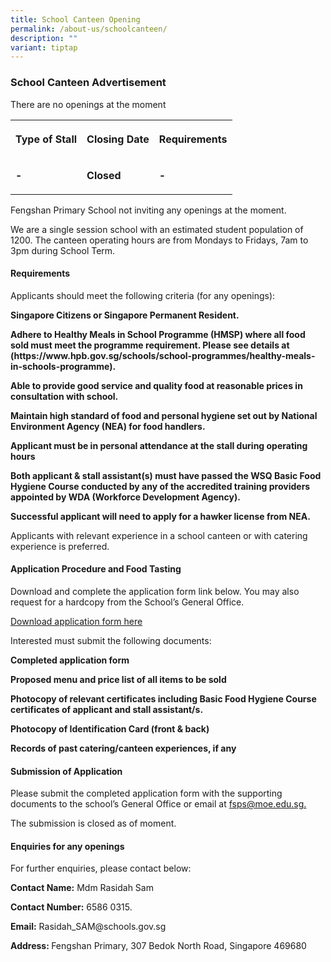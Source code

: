 ```yaml
---
title: School Canteen Opening
permalink: /about-us/schoolcanteen/
description: ""
variant: tiptap
---
```

<h3>School Canteen Advertisement</h3>
<p>There are no openings at the moment</p>
<table style="minWidth: 75px">
<colgroup>
<col>
<col>
<col>
</colgroup>
<tbody>
<tr>
<th rowspan="1" colspan="1">
<p>Type of Stall</p>
</th>
<th rowspan="1" colspan="1">
<p>Closing Date</p>
</th>
<th rowspan="1" colspan="1">
<p>Requirements</p>
</th>
</tr>
<tr>
<td rowspan="1" colspan="1">
<p><strong>-</strong>
</p>
</td>
<td rowspan="1" colspan="1">
<p><strong>Closed</strong>
</p>
</td>
<td rowspan="1" colspan="1">
<p><strong>-</strong>
</p>
</td>
</tr>
</tbody>
</table>
<p>Fengshan Primary School not inviting any openings at the moment.</p>
<p>We are a single session school with an estimated student population of
1200. The canteen operating hours are from Mondays to Fridays, 7am to 3pm
during School Term.</p>
<h4>Requirements</h4>
<p>Applicants should meet the following criteria (for any openings):</p>
<p><strong>Singapore Citizens or Singapore Permanent Resident.</strong>
</p>
<p><strong>Adhere to Healthy Meals in School Programme (HMSP) where all food sold must meet the programme requirement. Please see details at (https://www.hpb.gov.sg/schools/school-programmes/healthy-meals-in-schools-programme).</strong>
</p>
<p><strong>Able to provide good service and quality food at reasonable prices in consultation with school.</strong>
</p>
<p><strong>Maintain high standard of food and personal hygiene set out by National Environment Agency (NEA) for food handlers.</strong>
</p>
<p><strong>Applicant must be in personal attendance at the stall during operating hours</strong>
</p>
<p><strong>Both applicant &amp; stall assistant(s) must have passed the WSQ Basic Food Hygiene Course conducted by any of the accredited training providers appointed by WDA (Workforce Development Agency).</strong>
</p>
<p><strong>Successful applicant will need to apply for a hawker license from NEA.</strong>
</p>
<p>Applicants with relevant experience in a school canteen or with catering
experience is preferred.</p>
<h4>Application Procedure and Food Tasting</h4>
<p>Download and complete the application form link below. You may also request
for a hardcopy from the School’s General Office.</p>
<p><a href="/files/Fengshan Document Links/Canteen Application/Application_Form_for_Canteen__FSPS__2024.pdf" rel="noopener noreferrer nofollow" target="_blank">Download application form here</a>
</p>
<p>Interested must submit the following documents:</p>
<p><strong>Completed application form</strong>
</p>
<p><strong>Proposed menu and price list of all items to be sold</strong>
</p>
<p><strong>Photocopy of relevant certificates including Basic Food Hygiene Course certificates of applicant and stall assistant/s.</strong>
</p>
<p><strong>Photocopy of Identification Card (front &amp; back)</strong>
</p>
<p><strong>Records of past catering/canteen experiences, if any</strong>
</p>
<p></p>
<h4>Submission of Application</h4>
<p>Please submit the completed application form with the supporting documents
to the school’s General Office or email at <a href="mailto:fsps@moe.edu.sg" rel="noopener nofollow" target="_blank">fsps@moe.edu.sg.</a>
</p>
<p>The submission is closed as of moment.</p>
<h4>Enquiries for any openings</h4>
<p>For further enquiries, please contact below:</p>
<p><strong>Contact Name:</strong> Mdm Rasidah Sam</p>
<p><strong>Contact Number:</strong> 6586 0315.</p>
<p><strong>Email:</strong> Rasidah_SAM@schools.gov.sg</p>
<p><strong>Address: </strong>Fengshan Primary, 307 Bedok North Road, Singapore
469680</p>
